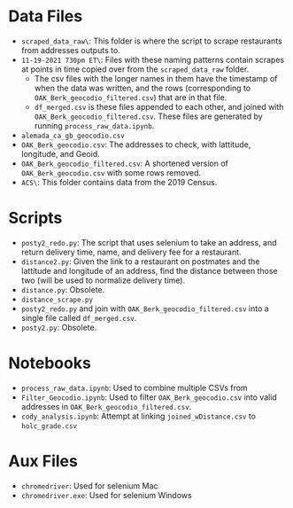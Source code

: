 # Data Files
* `scraped_data_raw\`: This folder is where the script to scrape restaurants from addresses outputs to.
* `11-19-2021 730pm ET\`: Files with these naming patterns contain scrapes at points in time copied over from the `scraped_data_raw` folder. 
    * The csv files with the longer names in them have the timestamp of when the data was written, and the rows (corresponding to  `OAK_Berk_geocodio_filtered.csv`) that are in that file. 
    * `df_merged.csv` is these files appended to each other, and joined with `OAK_Berk_geocodio_filtered.csv`. These files are generated by running `process_raw_data.ipynb`.
* `alemada_ca_gb_geocodio.csv`
* `OAK_Berk_geocodio.csv`: The addresses to check, with lattitude, longitude, and Geoid.
* `OAK_Berk_geocodio_filtered.csv`: A shortened version of `OAK_Berk_geocodio.csv` with some rows removed.
* `ACS\`: This folder contains data from the 2019 Census. 

# Scripts
* `posty2_redo.py`: The script that uses selenium to take an address, and return delivery time, name, and delivery fee for a restaurant.
* `distance2.py`: Given the link to a restaurant on postmates and the lattitude and longitude of an address, find the distance between those two (will be used to normalize delivery time).
* `distance.py`: Obsolete. 
* `distance_scrape.py`
* `posty2_redo.py` and join with `OAK_Berk_geocodio_filtered.csv` into a single file called `df_merged.csv`. 
* `posty2.py`: Obsolete. 
# Notebooks
* `process_raw_data.ipynb`: Used to combine multiple CSVs from 
* `Filter_Geocodio.ipynb`: Used to filter `OAK_Berk_geocodio.csv` into valid addresses in `OAK_Berk_geocodio_filtered.csv`.
* `cody_analysis.ipynb`: Attempt at linking `joined_wDistance.csv` to `holc_grade.csv` 

# Aux Files
* `chromedriver`: Used for selenium Mac
* `chromedriver.exe`: Used for selenium Windows